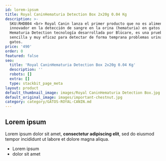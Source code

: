 ```yaml
---
id: lorem-ipsum
title: Royal CaninHematuria Detection Box 2x20g 0.04 Kg
description: >-
  SKU:RHDB04 <br> Royal Canin lanza el primer producto que no es alimento;
  innovador en la detección de sangre en la orina (hematuria) en gatos.
  Hematuria Detection tecnología desarrollada por Blücare, es una prueba casera,
  sencilla y muy eficaz para detectar de forma temprana problemas urinarios en
  gatos.
price: '490'
order: 0
featured: false
seo:
  title: 'Royal CaninHematuria Detection Box 2x20g 0.04 Kg'
  description: ''
  robots: []
  extra: []
  type: stackbit_page_meta
layout: product
default_thumbnail_image: images/Royal CaninHematuria Detection Box.jpg
default_original_image: images/important-chestnut.jpg
category: category/GATOS-ROYAL-CANIN.md
---
```

## Lorem ipsum

Lorem ipsum dolor sit amet, **consectetur adipiscing elit**, sed do eiusmod tempor incididunt ut labore et dolore magna aliqua.

- Lorem ipsum
- dolor sit amet